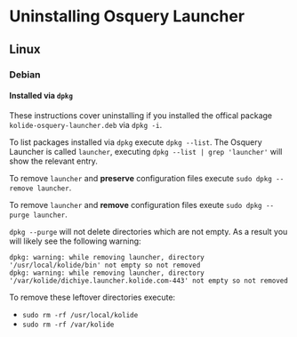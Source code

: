 # Uninstalling Osquery Launcher

## Linux

### Debian

#### Installed via `dpkg`

These instructions cover uninstalling if you installed the offical package `kolide-osquery-launcher.deb` via `dpkg -i`.

To list packages installed via `dpkg` execute `dpkg --list`. The Osquery Launcher is called `launcher`, executing `dpkg --list | grep 'launcher'` will show the relevant entry.

To remove `launcher` and **preserve** configuration files execute `sudo dpkg --remove launcher`. 

To remove `launcher` and **remove** configuration files exeute `sudo dpkg --purge launcher`.

`dpkg --purge` will not delete directories which are not empty. As a result you will likely see the following warning: 

```
dpkg: warning: while removing launcher, directory '/usr/local/kolide/bin' not empty so not removed
dpkg: warning: while removing launcher, directory '/var/kolide/dichiye.launcher.kolide.com-443' not empty so not removed
```

To remove these leftover directories execute:
- `sudo rm -rf /usr/local/kolide`
- `sudo rm -rf /var/kolide`

